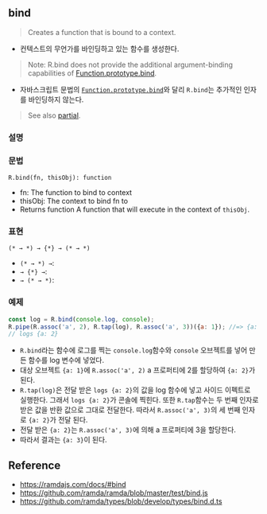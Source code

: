 ## bind
> Creates a function that is bound to a context. 
- 컨텍스트의 무언가를 바인딩하고 있는 함수를 생성한다.

> Note: R.bind does not provide the additional argument-binding capabilities of [Function.prototype.bind](https://developer.mozilla.org/en-US/docs/Web/JavaScript/Reference/Global_Objects/Function/bind).
- 자바스크립트 문법의 [`Function.prototype.bind`](https://developer.mozilla.org/ko/docs/Web/JavaScript/Reference/Global_Objects/Function/bind)와 달리 `R.bind`는 추가적인 인자를 바인딩하지 않는다.

> See also [partial](./partial.md).

### 설명

### 문법
```
R.bind(fn, thisObj): function
```
- fn: The function to bind to context
- thisObj: The context to bind fn to
- Returns function A function that will execute in the context of `thisObj`.

### 표현
```
(* → *) → {*} → (* → *)
```
- `(* → *) →`:
- `→ {*} →`:
- `→ (* → *)`: 

### 예제
```js
const log = R.bind(console.log, console);
R.pipe(R.assoc('a', 2), R.tap(log), R.assoc('a', 3))({a: 1}); //=> {a: 3}
// logs {a: 2}
```
- `R.bind`라는 함수에 로그를 찍는 `console.log`함수와 `console` 오브젝트를 넣어 만든 함수를 log 변수에 넣었다.
- 대상 오브젝트 `{a: 1}`에 `R.assoc('a', 2)` a 프로퍼티에 2를 할당하여 `{a: 2}`가 된다.
- `R.tap(log)`은 전달 받은 `logs {a: 2}`의 값을 log 함수에 넣고 사이드 이펙트로 실행한다. 그래서 `logs {a: 2}`가 콘솔에 찍힌다. 또한 `R.tap`함수는 두 번째 인자로 받은 값을 반환 값으로 그대로 전달한다. 따라서 `R.assoc('a', 3)`의 세 번째 인자로 `{a: 2}`가 전달 된다.
- 전달 받은 `{a: 2}`는 `R.assoc('a', 3)`에 의해 a 프로퍼티에 3을 할당한다.
- 따라서 결과는 `{a: 3}`이 된다.

## Reference
- https://ramdajs.com/docs/#bind
- https://github.com/ramda/ramda/blob/master/test/bind.js
- https://github.com/ramda/types/blob/develop/types/bind.d.ts
